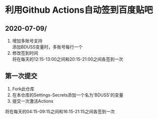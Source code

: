 # 利用Github Actions自动签到百度贴吧

## 2020-07-09/

1. 增加多账号支持  
    添加BDUSS变量时，多账号每行一个  
2. 修改签到时间  
    将在每天的12:15-13:00之间和20:15-21:00之间各签到一次  


## 第一次提交

1. Fork此仓库
2. 在本仓库的Settings-Secrets添加一个名为'BDUSS'的变量
3. 提交一次激活Actions

将在每天的04:15-09:15之间和16:15-21:15之间各签到一次
